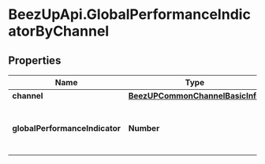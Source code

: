 # BeezUpApi.GlobalPerformanceIndicatorByChannel

## Properties
Name | Type | Description | Notes
------------ | ------------- | ------------- | -------------
**channel** | [**BeezUPCommonChannelBasicInfo**](BeezUPCommonChannelBasicInfo.md) |  | 
**globalPerformanceIndicator** | **Number** | Indicates the global performance indicator for this channel | 


